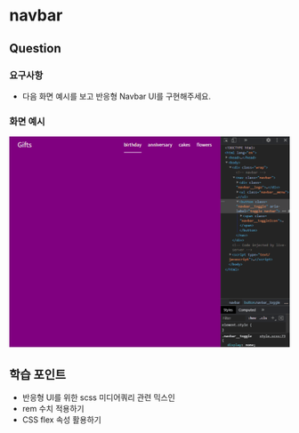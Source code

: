# navbar

## Question

### 요구사항

- 다음 화면 예시를 보고 반응형 Navbar UI를 구현해주세요.

### 화면 예시

![](./example.gif)

## 학습 포인트

- 반응형 UI를 위한 scss 미디어쿼리 관련 믹스인
- rem 수치 적용하기
- CSS flex 속성 활용하기

